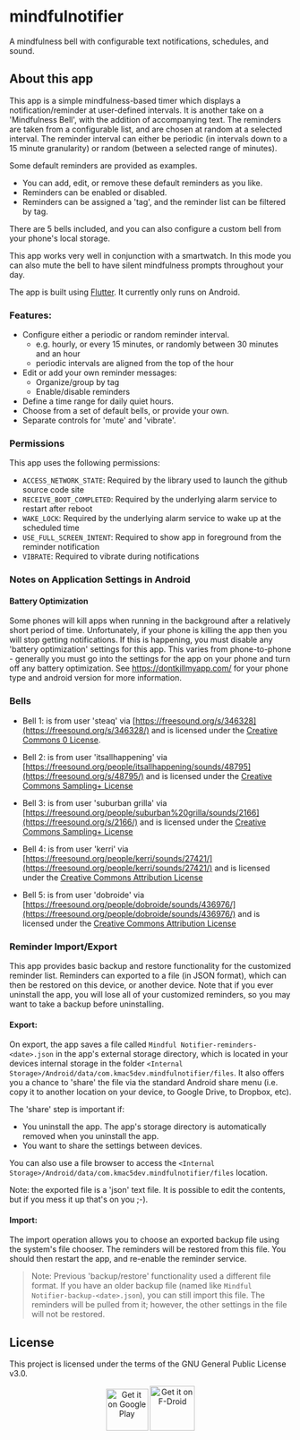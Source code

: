 # mindfulnotifier

A mindfulness bell with configurable text notifications, schedules, and sound.

## About this app

This app is a simple mindfulness-based timer which displays a notification/reminder at user-defined intervals. It is another take on a
'Mindfulness Bell', with the addition of accompanying text.  The reminders are taken from a configurable list, and are chosen at random at a
selected interval. The reminder interval can either be periodic (in intervals down to a 15 minute granularity) or random (between a selected
range of minutes).

Some default reminders are provided as examples.
- You can add, edit, or remove these default reminders as you like.
- Reminders can be enabled or disabled.
- Reminders can be assigned a 'tag', and the reminder list can be filtered by tag.

There are 5 bells included, and you can also configure a custom bell from your phone's local storage.

This app works very well in conjunction with a smartwatch. In this mode you can also mute the bell to have silent mindfulness prompts
throughout your day.

The app is built using [Flutter](https://flutter.dev/).  It currently only runs on Android.


### Features:

- Configure either a periodic or random reminder interval.
    - e.g. hourly, or every 15 minutes, or randomly between 30 minutes and an hour
    - periodic intervals are aligned from the top of the hour
- Edit or add your own reminder messages:
    - Organize/group by tag
    - Enable/disable reminders
- Define a time range for daily quiet hours.
- Choose from a set of default bells, or provide your own.
- Separate controls for 'mute' and 'vibrate'.

### Permissions

This app uses the following permissions:

- `ACCESS_NETWORK_STATE`: Required by the library used to launch the github source code site
- `RECEIVE_BOOT_COMPLETED`: Required by the underlying alarm service to restart after reboot
- `WAKE_LOCK`: Required by the underlying alarm service to wake up at the scheduled time
- `USE_FULL_SCREEN_INTENT`: Required to show app in foreground from the reminder notification
- `VIBRATE`: Required to vibrate during notifications


### Notes on Application Settings in Android

#### Battery Optimization

Some phones will kill apps when running in the background after a relatively short period of time.  Unfortunately, if your phone is killing
the app then you will stop getting notifications.  If this is happening, you must disable any 'battery optimization' settings for this app.
This varies from phone-to-phone - generally you must go into the settings for the app on your phone and turn off any battery optimization.
See https://dontkillmyapp.com/ for your phone type and android version for more information.


### Bells

- Bell 1: is from user 'steaq' via [https://freesound.org/s/346328](https://freesound.org/s/346328/) and is licensed under the [Creative Commons 0 License][CC0].

- Bell 2: is from user 'itsallhappening' via [https://freesound.org/people/itsallhappening/sounds/48795](https://freesound.org/s/48795/) and is licensed under the [Creative Commons Sampling+ License][CCS]

- Bell 3: is from user 'suburban grilla' via [https://freesound.org/people/suburban%20grilla/sounds/2166](https://freesound.org/s/2166/) and is licensed under the [Creative Commons Sampling+ License][CCS]

- Bell 4: is from user 'kerri' via [https://freesound.org/people/kerri/sounds/27421/](https://freesound.org/people/kerri/sounds/27421/) and is licensed under the [Creative Commons Attribution License][CCA]

- Bell 5: is from user 'dobroide' via [https://freesound.org/people/dobroide/sounds/436976/](https://freesound.org/people/dobroide/sounds/436976/) and is licensed under the [Creative Commons Attribution License][CCA]

[CC0]: http://creativecommons.org/publicdomain/zero/1.0/   "Creative Commons 0 License"
[CCS]: http://creativecommons.org/licenses/sampling+/1.0/  "Creative Commons Sampling+ License"
[CCA]: https://creativecommons.org/licenses/by/3.0/        "Creative Commons Attribution License"


### Reminder Import/Export

This app provides basic backup and restore functionality for the customized reminder list. Reminders can exported to a file (in JSON
format), which can then be restored on this device, or another device. Note that if you ever uninstall the app, you will lose all of your
customized reminders, so you may want to take a backup before uninstalling.

#### Export:

On export, the app saves a file called `Mindful Notifier-reminders-<date>.json` in the app's external storage directory, which is located in
your devices internal storage in the folder `<Internal Storage>/Android/data/com.kmac5dev.mindfulnotifier/files`.  It also offers you a
chance to 'share' the file via the standard Android share menu (i.e. copy it to another location on your device, to Google Drive, to
Dropbox, etc).

The 'share' step is important if:
- You uninstall the app. The app's storage directory is automatically removed when you uninstall the app.
- You want to share the settings between devices.

You can also use a file browser to access the `<Internal Storage>/Android/data/com.kmac5dev.mindfulnotifier/files` location.

Note: the exported file is a 'json' text file. It is possible to edit the contents, but if you mess it up that's on you ;-).

#### Import:

The import operation allows you to choose an exported backup file using the system's file chooser. The reminders will be restored from this
file. You should then restart the app, and re-enable the reminder service.

> Note: Previous 'backup/restore' functionality used a different file format. If you have an older backup file (named like `Mindful
> Notifier-backup-<date>.json`), you can still import this file. The reminders will be pulled from it; however, the other settings in the
> file will not be restored.


## License

This project is licensed under the terms of the GNU General Public License v3.0.

<p align="center">
  <a href="https://play.google.com/store/apps/details?id=com.kmac5dev.mindfulnotifier"><img alt="Get it on Google Play" src="https://play.google.com/intl/en_us/badges/images/apps/en-play-badge-border.png" height="75px"/></a>
  <a href="https://f-droid.org/en/packages/com.kmac5dev.mindfulnotifier"><img alt="Get it on F-Droid" src="https://fdroid.gitlab.io/artwork/badge/get-it-on.png" height="80"/></a>
</p>
